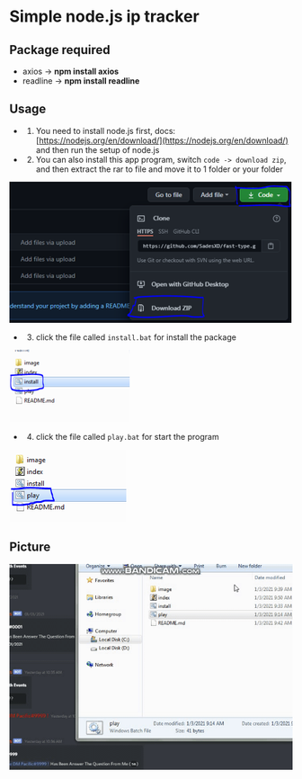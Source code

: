 # Simple node.js ip tracker

## Package required
- axios -> **npm install axios**
- readline -> **npm install readline**

## Usage
- 1. You need to install node.js first, docs: [https://nodejs.org/en/download/](https://nodejs.org/en/download/) and then run the setup of node.js
- 2. You can also install this app program, switch `code -> download zip`, and then extract the rar to file and move it to 1 folder or your folder

<img src="./image/github.jpg" alt="gambar">

- 3. click the file called `install.bat` for install the package

<img src="./image/install.png" alt="gambar">

- 4. click the file called `play.bat` for start the program

<img src="./image/play.PNG" atl="gambar">

## Picture

<img src="./image/inigif.gif" alt="image">
